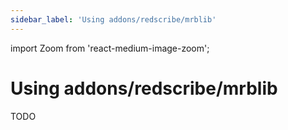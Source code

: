 ```yaml
---
sidebar_label: 'Using addons/redscribe/mrblib'
---
```

import Zoom from 'react-medium-image-zoom';

# Using addons/redscribe/mrblib

TODO

